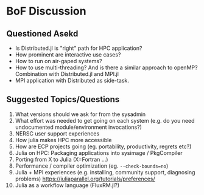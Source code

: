 # BoF Discussion

## Questioned Asekd

* Is Distributed.jl is "right" path for HPC application? 
* How prominent are interactive use cases?
* How to run on air-gaped systems?
* How to use multi-threading? And is there a similar approach to openMP? Combination with Distributed.jl and MPI.jl
* MPI application with Distributed as side-task.


## Suggested Topics/Questions

1. What versions should we ask for from the sysadmin
2. What effort was needed to get going on each system (e.g. do you need undocumented module/environment invocations?)
3. NERSC user support experiences
4. How julia makes HPC more accessible
5. How are ECP projects going (eg. portability, productivity, regrets etc?)
6. Julia on HPC: Packaging applications into sysimage / PkgCompiler
7. Porting from X to Julia (X=Fortran …)
8. Performance / compiler optimization (eg. `--check-bounds=no`)
9. Julia + MPI experiences (e.g. installing, community support, diagnosing problems) https://juliaparallel.org/tutorials/preferences/ 
10. Julia as a workflow language (FluxRM.jl?)
